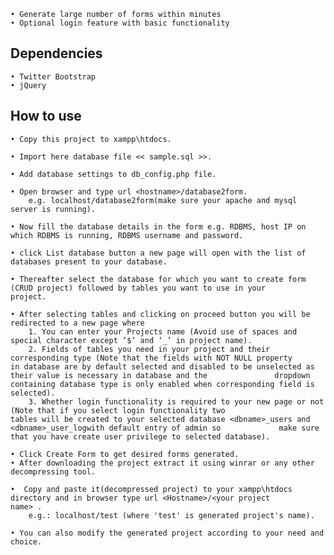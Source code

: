 

	• Generate large number of forms within minutes
	• Optional login feature with basic functionality
	
Dependencies
---
	• Twitter Bootstrap
	• jQuery
	
How to use
---

	• Copy this project to xampp\htdocs.
	
	• Import here database file << sample.sql >>.
	
	• Add database settings to db_config.php file.
	
	• Open browser and type url <hostname>/database2form.
		e.g. localhost/database2form(make sure your apache and mysql server is running).
		
	• Now fill the database details in the form e.g. RDBMS, host IP on which RDBMS is running, RDBMS username and password.
	
	• click List database button a new page will open with the list of databases present to your database.
	
	• Thereafter select the database for which you want to create form (CRUD project) followed by tables you want to use in your 		project.
	
	• After selecting tables and clicking on proceed button you will be redirected to a new page where
		1. You can enter your Projects name (Avoid use of spaces and special character except ‘$’ and ‘_’ in project name).	
		2. Fields of tables you need in your project and their corresponding type (Note that the fields with NOT NULL property 				in database are by default selected and disabled to be unselected as their value is necessary in database and the 				dropdown containing database type is only enabled when corresponding field is selected).
		3. Whether login functionality is required to your new page or not (Note that if you select login functionality two 				tables will be created to your selected database <dbname>_users and <dbname>_user_logwith default entry of admin so			    make sure that you have create user privilege to selected database).
		
	• Click Create Form to get desired forms generated.
	• After downloading the project extract it using winrar or any other decompressing tool.
	
	•  Copy and paste it(decompressed project) to your xampp\htdocs directory and in browser type url <Hostname>/<your project 			name> .
		e.g.: localhost/test (where 'test' is generated project's name).
		
	• You can also modify the generated project according to your need and choice.
